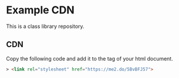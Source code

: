 # Example CDN

This is a class library repository.

## CDN

Copy the following code and add it to the <head> tag of your html document.

```html
> <link rel="stylesheet" href="https://me2.do/5BvBFJ57">
```
<!-- 
> &lt;link rel="stylesheet" href="https://me2.do/xmPHeA6J"&gt;
-->



